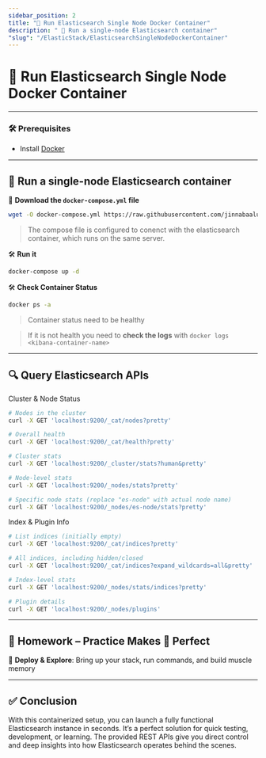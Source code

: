```yaml
---
sidebar_position: 2
title: "🐳 Run Elasticsearch Single Node Docker Container"
description: " 🐳 Run a single-node Elasticsearch container"
"slug": "/ElasticStack/ElasticsearchSingleNodeDockerContainer"
---
```


# 🐳 Run Elasticsearch Single Node Docker Container
---
### 🛠️ Prerequisites

- Install [Docker](https://docs.docker.com/install/linux/docker-ce/ubuntu/) 

---
##  🐳 Run a single-node Elasticsearch container

📄 **Download the `docker-compose.yml` file**

```bash
wget -O docker-compose.yml https://raw.githubusercontent.com/jinnabaalu/ELKOperations/main/elasticsearch/single-node/docker-compose.yml
```
> The compose file is configured to conenct with the elasticsearch container, which runs on the same server. 

🛠️ **Run it**
```bash
docker-compose up -d
```
🛠️ **Check Container Status**
```bash
docker ps -a
```
> Container status need to be healthy

> If it is not health you need to **check the logs** with `docker logs <kibana-container-name>`

---
## 🔍 Query Elasticsearch APIs

Cluster & Node Status

```bash
# Nodes in the cluster
curl -X GET 'localhost:9200/_cat/nodes?pretty'

# Overall health
curl -X GET 'localhost:9200/_cat/health?pretty'

# Cluster stats
curl -X GET 'localhost:9200/_cluster/stats?human&pretty'

# Node-level stats
curl -X GET 'localhost:9200/_nodes/stats?pretty'

# Specific node stats (replace "es-node" with actual node name)
curl -X GET 'localhost:9200/_nodes/es-node/stats?pretty'
```

Index & Plugin Info

```bash
# List indices (initially empty)
curl -X GET 'localhost:9200/_cat/indices?pretty'

# All indices, including hidden/closed
curl -X GET 'localhost:9200/_cat/indices?expand_wildcards=all&pretty'

# Index-level stats
curl -X GET 'localhost:9200/_nodes/stats/indices?pretty'

# Plugin details
curl -X GET 'localhost:9200/_nodes/plugins'

```
---
## 🧠 Homework – Practice Makes 🫵 Perfect

🎯 **Deploy & Explore**: Bring up your stack, run commands, and build muscle memory

---

## ✅ Conclusion

With this containerized setup, you can launch a fully functional Elasticsearch instance in seconds. It’s a perfect solution for quick testing, development, or learning. The provided REST APIs give you direct control and deep insights into how Elasticsearch operates behind the scenes.